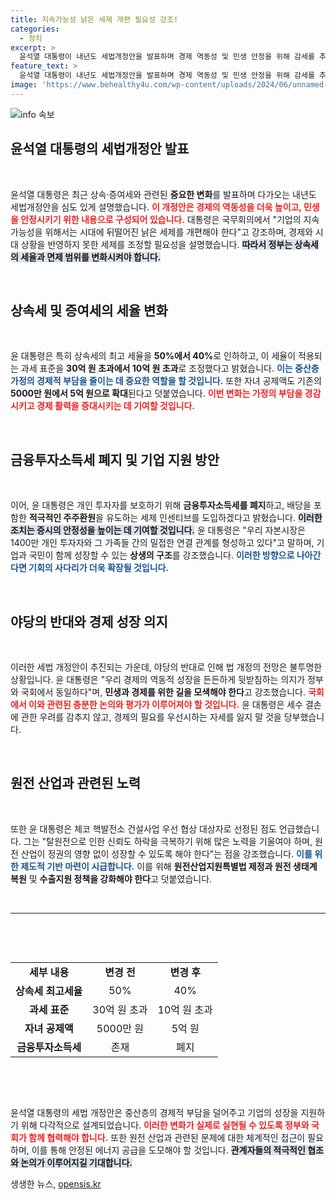 ```yaml
---
title: 지속가능성 낡은 세제 개편 필요성 강조!
categories:
  - 정치
excerpt: >
  윤석열 대통령이 내년도 세법개정안을 발표하며 경제 역동성 및 민생 안정을 위해 감세를 추진한다고 밝혔지만, 야당의 반발로 개정안 처리 전망은 불투명하다. 초부자 감세 비판 속에서도 정책 의지를 강조한 대통령의 발언이 주목받고 있다.
feature_text: >
  윤석열 대통령이 내년도 세법개정안을 발표하며 경제 역동성 및 민생 안정을 위해 감세를 추진한다고 밝혔지만, 야당의 반발로 개정안 처리 전망은 불투명하다. 초부자 감세 비판 속에서도 정책 의지를 강조한 대통령의 발언이 주목받고 있다.
image: 'https://www.behealthy4u.com/wp-content/uploads/2024/06/unnamed-file.png'
---
```


<p><img src="https://www.behealthy4u.com/wp-content/uploads/2024/06/unnamed-file.png" alt="info 속보" /></p>

<h2 data-ke-size="size26">윤석열 대통령의 세법개정안 발표</h2>

<p data-ke-size="size16">&nbsp;</p>

<p>윤석열 대통령은 최근 상속·증여세와 관련된 <b>중요한 변화</b>를 발표하며 다가오는 내년도 세법개정안을 심도 있게 설명했습니다. <b><span style="color: #ee2323;">이 개정안은 경제의 역동성을 더욱 높이고, 민생을 안정시키기 위한 내용으로 구성되어 있습니다.</span></b> 대통령은 국무회의에서 "기업의 지속 가능성을 위해서는 시대에 뒤떨어진 낡은 세제를 개편해야 한다"고 강조하며, 경제와 시대 상황을 반영하지 못한 세제를 조정할 필요성을 설명했습니다. <b><span style="background-color: #21538527;">따라서 정부는 상속세의 세율과 면제 범위를 변화시켜야 합니다.</span></b> </p>

<p data-ke-size="size16">&nbsp;</p>

<h2 data-ke-size="size26">상속세 및 증여세의 세율 변화</h2>

<p data-ke-size="size16">&nbsp;</p>

<p>윤 대통령은 특히 상속세의 최고 세율을 <b>50%에서 40%</b>로 인하하고, 이 세율이 적용되는 과세 표준을 <b>30억 원 초과에서 10억 원 초과</b>로 조정했다고 밝혔습니다. <b><span style="color: #1a5490;">이는 중산층 가정의 경제적 부담을 줄이는 데 중요한 역할을 할 것입니다.</span></b> 또한 자녀 공제액도 기존의 <b>5000만 원에서 5억 원으로 확대</b>된다고 덧붙였습니다. <b><span style="color: #ee2323;">이번 변화는 가정의 부담을 경감시키고 경제 활력을 증대시키는 데 기여할 것입니다.</span></b> </p>

<p data-ke-size="size16">&nbsp;</p>

<h2 data-ke-size="size26">금융투자소득세 폐지 및 기업 지원 방안</h2>

<p data-ke-size="size16">&nbsp;</p>

<p>이어, 윤 대통령은 개인 투자자를 보호하기 위해 <b>금융투자소득세를 폐지</b>하고, 배당을 포함한 <b>적극적인 주주환원</b>을 유도하는 세제 인센티브를 도입하겠다고 밝혔습니다. <b><span style="background-color: #21538527;">이러한 조치는 증시의 안정성을 높이는 데 기여할 것입니다.</span></b> 윤 대통령은 "우리 자본시장은 1400만 개인 투자자와 그 가족들 간의 밀접한 연결 관계를 형성하고 있다"고 말하며, 기업과 국민이 함께 성장할 수 있는 <b>상생의 구조</b>를 강조했습니다. <b><span style="color: #1a5490;">이러한 방향으로 나아간다면 기회의 사다리가 더욱 확장될 것입니다.</span></b></p>

<p data-ke-size="size16">&nbsp;</p>

<h2 data-ke-size="size26">야당의 반대와 경제 성장 의지</h2>

<p data-ke-size="size16">&nbsp;</p>

<p>이러한 세법 개정안이 추진되는 가운데, 야당의 반대로 인해 법 개정의 전망은 불투명한 상황입니다. 윤 대통령은 "우리 경제의 역동적 성장을 든든하게 뒷받침하는 의지가 정부와 국회에서 동일하다"며, <b>민생과 경제를 위한 길을 모색해야 한다</b>고 강조했습니다. <b><span style="color: #ee2323;">국회에서 이와 관련된 충분한 논의와 평가가 이루어져야 할 것입니다.</span></b> 윤 대통령은 세수 결손에 관한 우려를 감추지 않고, 경제의 필요를 우선시하는 자세를 잃지 말 것을 당부했습니다. </p>

<p data-ke-size="size16">&nbsp;</p>

<h2 data-ke-size="size26">원전 산업과 관련된 노력</h2>

<p data-ke-size="size16">&nbsp;</p>

<p>또한 윤 대통령은 체코 핵발전소 건설사업 우선 협상 대상자로 선정된 점도 언급했습니다. 그는 "탈원전으로 인한 신뢰도 하락을 극복하기 위해 많은 노력을 기울여야 하며, 원전 산업이 정권의 영향 없이 성장할 수 있도록 해야 한다"는 점을 강조했습니다. <b><span style="color: #1a5490;">이를 위한 제도적 기반 마련이 시급합니다.</span></b> 이를 위해 <b>원전산업지원특별법 제정과 원전 생태계 복원</b> 및 <b>수출지원 정책을 강화해야 한다</b>고 덧붙였습니다. </p>

<p data-ke-size="size16">&nbsp;</p>

<hr>

<p data-ke-size="size16">&nbsp;</p>

<p data-ke-size="size16">&nbsp;</p>

<table style="text-align: center; width: 100%; border-collapse: collapse;">
<tbody>
<tr style="height: 17px;">
<td style="text-align: center; height: 17px;"><b>세부 내용</b></td>
<td style="text-align: center; height: 17px;"><b>변경 전</b></td>
<td style="text-align: center; height: 17px;"><b>변경 후</b></td>
</tr>
<tr>
<td style="text-align: center; height: 17px;"><b>상속세 최고세율</b></td>
<td style="text-align: center; height: 17px;">50%</td>
<td style="text-align: center; height: 17px;">40%</td>
</tr>
<tr>
<td style="text-align: center; height: 17px;"><b>과세 표준</b></td>
<td style="text-align: center; height: 17px;">30억 원 초과</td>
<td style="text-align: center; height: 17px;">10억 원 초과</td>
</tr>
<tr>
<td style="text-align: center; height: 17px;"><b>자녀 공제액</b></td>
<td style="text-align: center; height: 17px;">5000만 원</td>
<td style="text-align: center; height: 17px;">5억 원</td>
</tr>
<tr>
<td style="text-align: center; height: 17px;"><b>금융투자소득세</b></td>
<td style="text-align: center; height: 17px;">존재</td>
<td style="text-align: center; height: 17px;">폐지</td>
</tr>
</tbody>
</table>

<p data-ke-size="size16">&nbsp;</p>

<p data-ke-size="size16">&nbsp;</p> 

<p>윤석열 대통령의 세법 개정안은 중산층의 경제적 부담을 덜어주고 기업의 성장을 지원하기 위해 다각적으로 설계되었습니다. <b><span style="color: #ee2323;">이러한 변화가 실제로 실현될 수 있도록 정부와 국회가 함께 협력해야 합니다.</span></b> 또한 원전 산업과 관련된 문제에 대한 체계적인 접근이 필요하며, 이를 통해 안정된 에너지 공급을 도모해야 할 것입니다. <b><span style="background-color: #21538527;">관계자들의 적극적인 협조와 논의가 이루어지길 기대합니다.</span></b></p>
생생한 뉴스, <a href="https://opensis.kr" rel="dofollow">opensis.kr</a>


